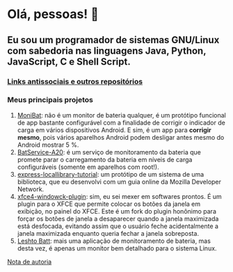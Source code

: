 # Olá, pessoas! 👋

## Eu sou um programador de sistemas GNU/Linux com sabedoria nas linguagens Java, Python, JavaScript, C e Shell Script.

### [Links antissociais e outros repositórios](https://cledsupper.github.io/)

### Meus principais projetos

1. [MoniBat](https://github.com/cledsupper/monibat): não é um monitor de bateria qualquer, é um protótipo funcional de app bastante configurável com a finalidade de corrigir o indicador de carga em vários dispositivos Android. E sim, é um app para **corrigir mesmo**, pois vários aparelhos Android podem desligar antes mesmo do Android mostrar 5 %.
2. [BatService-A20](https://github.com/cledsupper/batservice-a20): é um serviço de monitoramento da bateria que promete parar o carregamento da bateria em níveis de carga configuráveis (somente em aparelhos com root!).
3. [express-locallibrary-tutorial](https://github.com/cledsupper/express-locallibrary-tutorial): um protótipo de um sistema de uma biblioteca, que eu desenvolvi com um guia online da Mozilla Developer Network.
4. [xfce4-windowck-plugin](https://github.com/cledsupper/xfce4-windowck-plugin): sim, eu sei mexer em softwares prontos. É um plugin para o XFCE que permite colocar os botões da janela em exibição, no painel do XFCE. Este é um fork do plugin honônimo para forçar os botões de janela a desaparecer quando a janela maximizada está desfocada, evitando assim que o usuário feche acidentalmente a janela maximizada enquanto queria fechar a janela sobreposta.
5. [Leshto Batt](https://gitlab.com/leshto-battery/leshto-batt): mais uma aplicação de monitoramento de bateria, mas desta vez, é apenas um monitor bem detalhado para o sistema Linux.

[Nota de autoria](AUTORIA.md)
